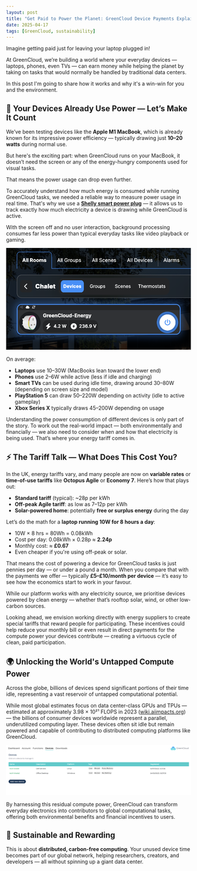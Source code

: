 ```yaml
---
layout: post
title: "Get Paid to Power the Planet: GreenCloud Device Payments Explained"
date: 2025-04-17
tags: [GreenCloud, sustainability]
---
```


Imagine getting paid just for leaving your laptop plugged in!

At GreenCloud, we’re building a world where your everyday devices — laptops, phones, even TVs — can earn money while helping the planet by taking on tasks that would normally be handled by traditional data centers.

In this post I'm going to share how it works and why it's a win-win for you and the environment.

## 🔌 Your Devices Already Use Power — Let’s Make It Count

We’ve been testing devices like the **Apple M1 MacBook**, which is already known for its impressive power efficiency — typically drawing just **10–20 watts** during normal use. 

But here's the exciting part: when GreenCloud runs on your MacBook, it doesn’t need the screen or any of the energy-hungry components used for visual tasks. 

That means the power usage can drop even further.

To accurately understand how much energy is consumed while running GreenCloud tasks, we needed a reliable way to measure power usage in real time. That's why we use a [**Shelly smart power plug**](https://www.shelly.com/en/products/shelly-plug) — it allows us to track exactly how much electricity a device is drawing while GreenCloud is active. 

With the screen off and no user interaction, background processing consumes far less power than typical everyday tasks like video playback or gaming.

![Screenshot of Shelly power plug showing laptop power consumption](/images/shelley_power_reading.png)

On average:

- **Laptops** use 10–30W (MacBooks lean toward the lower end)
- **Phones** use 2–6W while active (less if idle and charging)
- **Smart TVs** can be used during idle time, drawing around 30–80W (depending on screen size and model)
- **PlayStation 5** can draw 50–220W depending on activity (idle to active gameplay)
- **Xbox Series X** typically draws 45–200W depending on usage

Understanding the power consumption of different devices is only part of the story. To work out the real-world impact — both environmentally and financially — we also need to consider when and how that electricity is being used. That’s where your energy tariff comes in.

## ⚡ The Tariff Talk — What Does This Cost You?

In the UK, energy tariffs vary, and many people are now on **variable rates** or **time-of-use tariffs** like **Octopus Agile** or **Economy 7**. Here’s how that plays out:

- **Standard tariff** (typical): ~28p per kWh
- **Off-peak Agile tariff**: as low as 7–12p per kWh
- **Solar-powered home**: potentially **free or surplus energy** during the day

Let’s do the math for a **laptop running 10W for 8 hours a day**:

- 10W × 8 hrs = 80Wh = 0.08kWh
- Cost per day: 0.08kWh × 0.28p ≈ **2.24p**
- Monthly cost: ≈ **£0.67**
- Even cheaper if you're using off-peak or solar.

That means the cost of powering a device for GreenCloud tasks is just pennies per day — or under a pound a month. When you compare that with the payments we offer — typically **£5–£10/month per device** — it’s easy to see how the economics start to work in your favour.

While our platform works with any electricity source, we prioritise devices powered by clean energy — whether that’s rooftop solar, wind, or other low-carbon sources. 

Looking ahead, we envision working directly with energy suppliers to create special tariffs that reward people for participating. These incentives could help reduce your monthly bill or even result in direct payments for the compute power your devices contribute — creating a virtuous cycle of clean, paid participation.
 
## 🌍 Unlocking the World's Untapped Compute Power

Across the globe, billions of devices spend significant portions of their time idle, representing a vast reservoir of untapped computational potential.

While most global estimates focus on data center-class GPUs and TPUs — estimated at approximately 3.98 × 10²¹ FLOPS in 2023 ([wiki.aiimpacts.org](https://wiki.aiimpacts.org/ai_timelines/hardware_and_ai_timelines/computing_capacity_of_all_gpus_and_tpus?utm_source=chatgpt.com)) — the billions of consumer devices worldwide represent a parallel, underutilized computing layer. These devices often sit idle but remain powered and capable of contributing to distributed computing platforms like GreenCloud.

![Screenshot of GreenCloud devices pages](/images/green_cloud_devices.png)

By harnessing this residual compute power, GreenCloud can transform everyday electronics into contributors to global computational tasks, offering both environmental benefits and financial incentives to users.
    
## 🌱 Sustainable and Rewarding

This is about **distributed, carbon-free computing**. Your unused device time becomes part of our global network, helping researchers, creators, and developers — all without spinning up a giant data center.